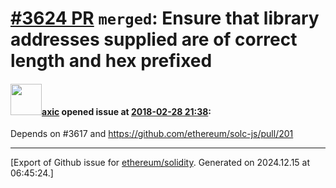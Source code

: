 # [\#3624 PR](https://github.com/ethereum/solidity/pull/3624) `merged`:  Ensure that library addresses supplied are of correct length and hex prefixed

#### <img src="https://avatars.githubusercontent.com/u/20340?v=4" width="50">[axic](https://github.com/axic) opened issue at [2018-02-28 21:38](https://github.com/ethereum/solidity/pull/3624):

Depends on #3617 and https://github.com/ethereum/solc-js/pull/201




-------------------------------------------------------------------------------



[Export of Github issue for [ethereum/solidity](https://github.com/ethereum/solidity). Generated on 2024.12.15 at 06:45:24.]
